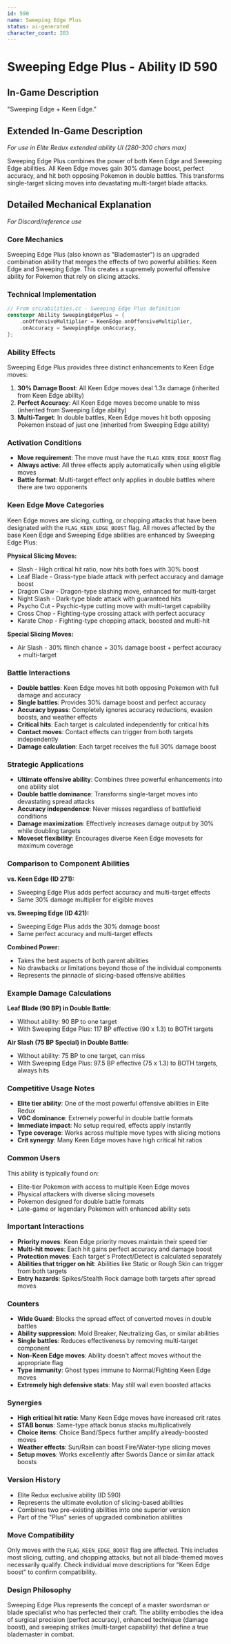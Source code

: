```yaml
---
id: 590
name: Sweeping Edge Plus
status: ai-generated
character_count: 283
---
```


# Sweeping Edge Plus - Ability ID 590

## In-Game Description
"Sweeping Edge + Keen Edge."

## Extended In-Game Description
*For use in Elite Redux extended ability UI (280-300 chars max)*

Sweeping Edge Plus combines the power of both Keen Edge and Sweeping Edge abilities. All Keen Edge moves gain 30% damage boost, perfect accuracy, and hit both opposing Pokemon in double battles. This transforms single-target slicing moves into devastating multi-target blade attacks.

## Detailed Mechanical Explanation
*For Discord/reference use*

### Core Mechanics
Sweeping Edge Plus (also known as "Blademaster") is an upgraded combination ability that merges the effects of two powerful abilities: Keen Edge and Sweeping Edge. This creates a supremely powerful offensive ability for Pokemon that rely on slicing attacks.

### Technical Implementation
```cpp
// From src/abilities.cc - Sweeping Edge Plus definition
constexpr Ability SweepingEdgePlus = {
    .onOffensiveMultiplier = KeenEdge.onOffensiveMultiplier,
    .onAccuracy = SweepingEdge.onAccuracy,
};
```

### Ability Effects
Sweeping Edge Plus provides three distinct enhancements to Keen Edge moves:

1. **30% Damage Boost**: All Keen Edge moves deal 1.3x damage (inherited from Keen Edge ability)
2. **Perfect Accuracy**: All Keen Edge moves become unable to miss (inherited from Sweeping Edge ability)
3. **Multi-Target**: In double battles, Keen Edge moves hit both opposing Pokemon instead of just one (inherited from Sweeping Edge ability)

### Activation Conditions
- **Move requirement**: The move must have the `FLAG_KEEN_EDGE_BOOST` flag
- **Always active**: All three effects apply automatically when using eligible moves
- **Battle format**: Multi-target effect only applies in double battles where there are two opponents

### Keen Edge Move Categories
Keen Edge moves are slicing, cutting, or chopping attacks that have been designated with the `FLAG_KEEN_EDGE_BOOST` flag. All moves affected by the base Keen Edge and Sweeping Edge abilities are enhanced by Sweeping Edge Plus:

**Physical Slicing Moves:**
- Slash - High critical hit ratio, now hits both foes with 30% boost
- Leaf Blade - Grass-type blade attack with perfect accuracy and damage boost
- Dragon Claw - Dragon-type slashing move, enhanced for multi-target
- Night Slash - Dark-type blade attack with guaranteed hits
- Psycho Cut - Psychic-type cutting move with multi-target capability
- Cross Chop - Fighting-type crossing attack with perfect accuracy
- Karate Chop - Fighting-type chopping attack, boosted and multi-hit

**Special Slicing Moves:**
- Air Slash - 30% flinch chance + 30% damage boost + perfect accuracy + multi-target

### Battle Interactions
- **Double battles**: Keen Edge moves hit both opposing Pokemon with full damage and accuracy
- **Single battles**: Provides 30% damage boost and perfect accuracy
- **Accuracy bypass**: Completely ignores accuracy reductions, evasion boosts, and weather effects
- **Critical hits**: Each target is calculated independently for critical hits
- **Contact moves**: Contact effects can trigger from both targets independently
- **Damage calculation**: Each target receives the full 30% damage boost

### Strategic Applications
- **Ultimate offensive ability**: Combines three powerful enhancements into one ability slot
- **Double battle dominance**: Transforms single-target moves into devastating spread attacks
- **Accuracy independence**: Never misses regardless of battlefield conditions
- **Damage maximization**: Effectively increases damage output by 30% while doubling targets
- **Moveset flexibility**: Encourages diverse Keen Edge movesets for maximum coverage

### Comparison to Component Abilities
**vs. Keen Edge (ID 271):**
- Sweeping Edge Plus adds perfect accuracy and multi-target effects
- Same 30% damage multiplier for eligible moves

**vs. Sweeping Edge (ID 421):**
- Sweeping Edge Plus adds the 30% damage boost
- Same perfect accuracy and multi-target effects

**Combined Power:**
- Takes the best aspects of both parent abilities
- No drawbacks or limitations beyond those of the individual components
- Represents the pinnacle of slicing-based offensive abilities

### Example Damage Calculations
**Leaf Blade (90 BP) in Double Battle:**
- Without ability: 90 BP to one target
- With Sweeping Edge Plus: 117 BP effective (90 x 1.3) to BOTH targets

**Air Slash (75 BP Special) in Double Battle:**
- Without ability: 75 BP to one target, can miss
- With Sweeping Edge Plus: 97.5 BP effective (75 x 1.3) to BOTH targets, always hits

### Competitive Usage Notes
- **Elite tier ability**: One of the most powerful offensive abilities in Elite Redux
- **VGC dominance**: Extremely powerful in double battle formats
- **Immediate impact**: No setup required, effects apply instantly
- **Type coverage**: Works across multiple move types with slicing motions
- **Crit synergy**: Many Keen Edge moves have high critical hit ratios

### Common Users
This ability is typically found on:
- Elite-tier Pokemon with access to multiple Keen Edge moves
- Physical attackers with diverse slicing movesets
- Pokemon designed for double battle formats
- Late-game or legendary Pokemon with enhanced ability sets

### Important Interactions
- **Priority moves**: Keen Edge priority moves maintain their speed tier
- **Multi-hit moves**: Each hit gains perfect accuracy and damage boost
- **Protection moves**: Each target's Protect/Detect is calculated separately
- **Abilities that trigger on hit**: Abilities like Static or Rough Skin can trigger from both targets
- **Entry hazards**: Spikes/Stealth Rock damage both targets after spread moves

### Counters
- **Wide Guard**: Blocks the spread effect of converted moves in double battles
- **Ability suppression**: Mold Breaker, Neutralizing Gas, or similar abilities
- **Single battles**: Reduces effectiveness by removing multi-target component
- **Non-Keen Edge moves**: Ability doesn't affect moves without the appropriate flag
- **Type immunity**: Ghost types immune to Normal/Fighting Keen Edge moves
- **Extremely high defensive stats**: May still wall even boosted attacks

### Synergies
- **High critical hit ratio**: Many Keen Edge moves have increased crit rates
- **STAB bonus**: Same-type attack bonus stacks multiplicatively
- **Choice items**: Choice Band/Specs further amplify already-boosted moves
- **Weather effects**: Sun/Rain can boost Fire/Water-type slicing moves
- **Setup moves**: Works excellently after Swords Dance or similar attack boosts

### Version History
- Elite Redux exclusive ability (ID 590)
- Represents the ultimate evolution of slicing-based abilities
- Combines two pre-existing abilities into one superior version
- Part of the "Plus" series of upgraded combination abilities

### Move Compatibility
Only moves with the `FLAG_KEEN_EDGE_BOOST` flag are affected. This includes most slicing, cutting, and chopping attacks, but not all blade-themed moves necessarily qualify. Check individual move descriptions for "Keen Edge boost" to confirm compatibility.

### Design Philosophy
Sweeping Edge Plus represents the concept of a master swordsman or blade specialist who has perfected their craft. The ability embodies the idea of surgical precision (perfect accuracy), enhanced technique (damage boost), and sweeping strikes (multi-target capability) that define a true blademaster in combat.